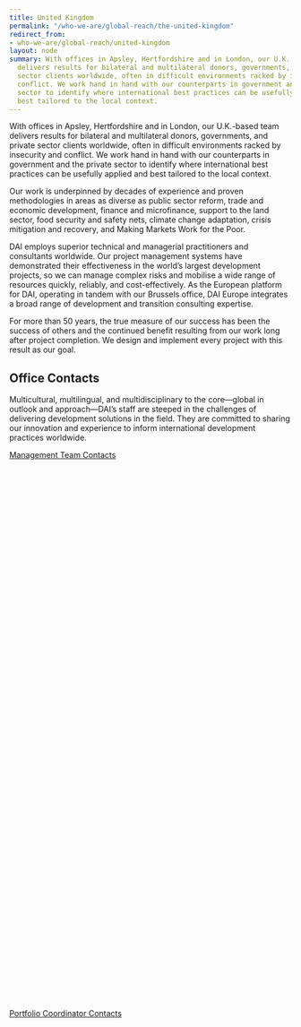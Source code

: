 ```yaml
---
title: United Kingdom
permalink: "/who-we-are/global-reach/the-united-kingdom"
redirect_from:
- who-we-are/global-reach/united-kingdom
layout: node
summary: With offices in Apsley, Hertfordshire and in London, our U.K.-based team
  delivers results for bilateral and multilateral donors, governments, and private
  sector clients worldwide, often in difficult environments racked by insecurity and
  conflict. We work hand in hand with our counterparts in government and the private
  sector to identify where international best practices can be usefully applied and
  best tailored to the local context.
---
```


With offices in Apsley, Hertfordshire and in London, our U.K.-based team delivers results for bilateral and multilateral donors, governments, and private sector clients worldwide, often in difficult environments racked by insecurity and conflict. We work hand in hand with our counterparts in government and the private sector to identify where international best practices can be usefully applied and best tailored to the local context.

Our work is underpinned by decades of experience and proven methodologies in areas as diverse as public sector reform, trade and economic development, finance and microfinance, support to the land sector, food security and safety nets, climate change adaptation, crisis mitigation and recovery, and Making Markets Work for the Poor.

DAI employs superior technical and managerial practitioners and consultants worldwide. Our project management systems have demonstrated their effectiveness in the world’s largest development projects, so we can manage complex risks and mobilise a wide range of resources quickly, reliably, and cost-effectively. As the European platform for DAI, operating in tandem with our Brussels office, DAI Europe integrates a broad range of development and transition consulting expertise.

For more than 50 years, the true measure of our success has been the success of others and the continued benefit resulting from our work long after project completion. We design and implement every project with this result as our goal.

## Office Contacts

Multicultural, multilingual, and multidisciplinary to the core—global in outlook and approach—DAI’s staff are steeped in the challenges of delivering development solutions in the field. They are committed to sharing our innovation and experience to inform international development practices worldwide.

<a href="/who-we-are/global-reach/united-kingdom/contacts/management" class="primary-block--button contacts-button">
Management Team Contacts <svg class="redirect" viewBox="0 0 36 70" preserveAspectRatio="xMinYMax meet"><use xlink:href="#redirect"></use></svg></a>
<a href="/who-we-are/global-reach/united-kingdom/contacts/portfolio-coordinators" class="primary-block--button contacts-button">Portfolio Coordinator Contacts <svg class="redirect" viewBox="0 0 36 70" preserveAspectRatio="xMinYMax meet"><use xlink:href="#redirect"></use></svg></a>
